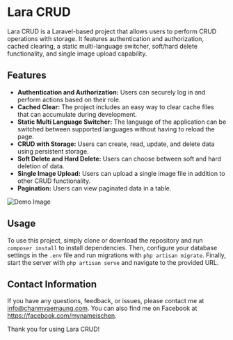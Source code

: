 # Lara CRUD

Lara CRUD is a Laravel-based project that allows users to perform CRUD operations with storage. It features authentication and authorization, cached clearing, a static multi-language switcher, soft/hard delete functionality, and single image upload capability.

## Features

- **Authentication and Authorization:** Users can securely log in and perform actions based on their role.
- **Cached Clear:** The project includes an easy way to clear cache files that can accumulate during development.
- **Static Multi Language Switcher:** The language of the application can be switched between supported languages without having to reload the page.
- **CRUD with Storage:** Users can create, read, update, and delete data using persistent storage.
- **Soft Delete and Hard Delete:** Users can choose between soft and hard deletion of data.
- **Single Image Upload:** Users can upload a single image file in addition to other CRUD functionality.
- **Pagination:** Users can view paginated data in a table.

![Demo Image](https://i.imgur.com/ayOapw6.png)

## Usage

To use this project, simply clone or download the repository and run `composer install` to install dependencies. Then, configure your database settings in the `.env` file and run migrations with `php artisan migrate`. Finally, start the server with `php artisan serve` and navigate to the provided URL.

## Contact Information

If you have any questions, feedback, or issues, please contact me at info@chanmyaemaung.com. You can also find me on Facebook at https://facebook.com/mynameischen.

Thank you for using Lara CRUD!
